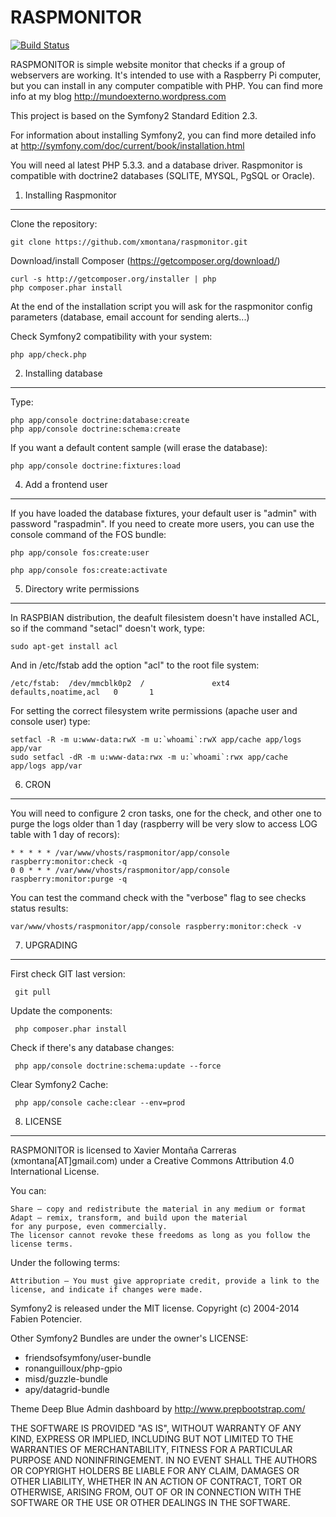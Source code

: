 RASPMONITOR
========================


[![Build Status](https://api.travis-ci.org/xmontana/raspmonitor.svg?branch=master)](https://travis-ci.org/xmontana/raspmonitor)



RASPMONITOR is simple website monitor that checks if a group of webservers are working.
It's intended to use with a Raspberry Pi computer, but you can install in any
computer compatible with PHP. You can find more info at my blog http://mundoexterno.wordpress.com

This project is based on the Symfony2 Standard Edition 2.3.

For information about installing Symfony2, you can find more detailed info
at http://symfony.com/doc/current/book/installation.html

You will need al latest PHP 5.3.3. and a database driver. Raspmonitor is compatible
 with doctrine2 databases (SQLITE, MYSQL, PgSQL or Oracle).


1) Installing Raspmonitor
----------------------------------

Clone the repository:

    git clone https://github.com/xmontana/raspmonitor.git

Download/install Composer (https://getcomposer.org/download/)

    curl -s http://getcomposer.org/installer | php
    php composer.phar install

At the end of the installation script you will ask for the raspmonitor
config parameters (database, email account for sending alerts...)

Check Symfony2 compatibility with your system:

    php app/check.php

2) Installing database
----------------------------------
Type:

    php app/console doctrine:database:create
    php app/console doctrine:schema:create

If you want a default content sample (will erase the database):

    php app/console doctrine:fixtures:load


4) Add a frontend user
----------------------------------

If you have loaded the database fixtures, your default user is
"admin" with password "raspadmin". If you need to create more users, you can use
 the console command of the FOS bundle:

    php app/console fos:create:user

    php app/console fos:create:activate

5) Directory write permissions
----------------------------------

In RASPBIAN distribution, the deafult filesistem doesn't have installed ACL, so if
 the command "setacl" doesn't work, type:

    sudo apt-get install acl

And in /etc/fstab add the option "acl" to the root file system:

    /etc/fstab:  /dev/mmcblk0p2  /               ext4    defaults,noatime,acl   0       1


For setting the correct filesystem write permissions (apache user and console user) type:

    setfacl -R -m u:www-data:rwX -m u:`whoami`:rwX app/cache app/logs app/var
    sudo setfacl -dR -m u:www-data:rwx -m u:`whoami`:rwx app/cache app/logs app/var


6) CRON
-----------------------------------

You will need to configure 2 cron tasks, one for the check, and other one to purge the logs
older than 1 day (raspberry will be very slow to access LOG table with 1 day of recors):


    * * * * * /var/www/vhosts/raspmonitor/app/console raspberry:monitor:check -q
    0 0 * * * /var/www/vhosts/raspmonitor/app/console raspberry:monitor:purge -q

You can test the command check with the "verbose" flag to see checks status results:

    var/www/vhosts/raspmonitor/app/console raspberry:monitor:check -v


7) UPGRADING
------------------------------------

First check GIT last version:

     git pull


Update the components:

     php composer.phar install

Check if there's any database changes:

     php app/console doctrine:schema:update --force

Clear Symfony2 Cache:

     php app/console cache:clear --env=prod


8) LICENSE
------------------------------------

RASPMONITOR is licensed to Xavier Montaña Carreras (xmontana[AT]gmail.com)
under a Creative Commons Attribution 4.0 International License.

You can:

    Share — copy and redistribute the material in any medium or format
    Adapt — remix, transform, and build upon the material
    for any purpose, even commercially.
    The licensor cannot revoke these freedoms as long as you follow the license terms.

Under the following terms:

    Attribution — You must give appropriate credit, provide a link to the license, and indicate if changes were made.

Symfony2 is released under the MIT license. Copyright (c) 2004-2014 Fabien Potencier.

Other Symfony2 Bundles are under the owner's LICENSE:

* friendsofsymfony/user-bundle
* ronanguilloux/php-gpio
* misd/guzzle-bundle
* apy/datagrid-bundle

Theme Deep Blue Admin dashboard by http://www.prepbootstrap.com/

THE SOFTWARE IS PROVIDED "AS IS", WITHOUT WARRANTY OF ANY KIND, EXPRESS OR
IMPLIED, INCLUDING BUT NOT LIMITED TO THE WARRANTIES OF MERCHANTABILITY,
FITNESS FOR A PARTICULAR PURPOSE AND NONINFRINGEMENT. IN NO EVENT SHALL THE
AUTHORS OR COPYRIGHT HOLDERS BE LIABLE FOR ANY CLAIM, DAMAGES OR OTHER
LIABILITY, WHETHER IN AN ACTION OF CONTRACT, TORT OR OTHERWISE, ARISING FROM,
OUT OF OR IN CONNECTION WITH THE SOFTWARE OR THE USE OR OTHER DEALINGS IN
THE SOFTWARE.